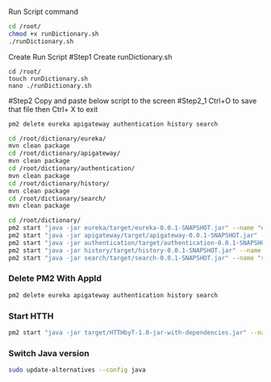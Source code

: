 Run Script command
```bash 
cd /root/
chmod +x runDictionary.sh
./runDictionary.sh
```
Create Run Script 
#Step1 Create runDictionary.sh
```
cd /root/
touch runDictionary.sh
nano ./runDictionary.sh
```
#Step2 Copy and paste below script to the screen 
#Step2_1 Ctrl+O to save that file then Ctrl+ X to exit 
```bash
pm2 delete eureka apigateway authentication history search

cd /root/dictionary/eureka/
mvn clean package
cd /root/dictionary/apigateway/
mvn clean package
cd /root/dictionary/authentication/
mvn clean package
cd /root/dictionary/history/
mvn clean package
cd /root/dictionary/search/
mvn clean package

cd /root/dictionary/
pm2 start "java -jar eureka/target/eureka-0.0.1-SNAPSHOT.jar" --name "eureka"
pm2 start "java -jar apigateway/target/apigateway-0.0.1-SNAPSHOT.jar" --name "apigateway"
pm2 start "java -jar authentication/target/authentication-0.0.1-SNAPSHOT.jar" --name "authentication"
pm2 start "java -jar history/target/history-0.0.1-SNAPSHOT.jar" --name "history"
pm2 start "java -jar search/target/search-0.0.1-SNAPSHOT.jar" --name "search"
```
### Delete PM2 With AppId
```bash
pm2 delete eureka apigateway authentication history search
```
### Start HTTH
```bash
pm2 start "java -jar target/HTTHbyT-1.0-jar-with-dependencies.jar" --name htth
```
### Switch Java version
```bash
sudo update-alternatives --config java
```